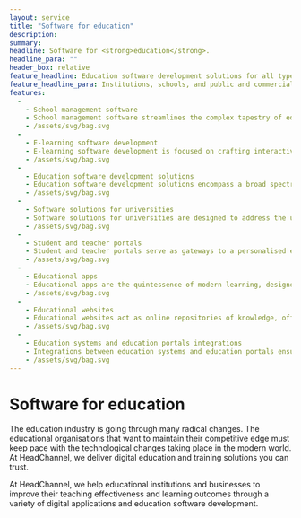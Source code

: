 ```yaml
---
layout: service
title: "Software for education"
description: 
summary: 
headline: Software for <strong>education</strong>.
headline_para: ""
header_box: relative
feature_headline: Education software development solutions for all types of educational institutions and businesses
feature_headline_para: Institutions, schools, and public and commercial establishments all require efficient management to provide educational services at the top level and ensure the best business results. Software solutions in these categories offer users many benefits, from improved visibility and content distribution to analytics and better communication channels. We deliver digital education and training solutions you can trust.
features:
  - 
    - School management software
    - School management software streamlines the complex tapestry of educational administration, melding together diverse strands such as admissions, timetabling, attendance tracking, and exam management into a cohesive whole. This sophisticated software acts as a central nervous system for educational institutions, enhancing the efficiency of administrative tasks, thereby freeing educators to focus on pedagogical excellence. It serves as a digital backbone, fostering seamless communication among students, teachers, and parents, and ultimately propelling schools towards more effective educational outcomes.
    - /assets/svg/bag.svg
  - 
    - E-learning software development
    - E-learning software development is focused on crafting interactive and engaging digital learning environments that break the traditional confines of geography and time. These platforms are designed with a blend of multimedia content, real-time feedback, and customisable learning paths to cater to the varied paces and styles of learning among students. E-learning software encompasses a range of solutions from mobile applications to web-based learning management systems, all aiming to deliver education that is both accessible and impactful.
    - /assets/svg/bag.svg
  - 
    - Education software development solutions
    - Education software development solutions encompass a broad spectrum of tools designed to augment the learning experience. From kindergarten to tertiary education, these solutions include interactive whiteboards, virtual laboratories, student information systems, and more. They are tailored to meet the distinct needs of educational establishments, ensuring that they can deliver curricula effectively, monitor learner progress, and manage educational content efficiently, all within an ever-evolving digital landscape.
    - /assets/svg/bag.svg
  - 
    - Software solutions for universities
    - Software solutions for universities are designed to address the unique demands of higher education environments. These solutions include advanced research management tools, campus networking systems, alumni engagement platforms, and comprehensive learning management systems. They enable universities to manage vast quantities of academic records, facilitate sophisticated research initiatives, and provide a plethora of learning resources, all while fostering a connected university community.
    - /assets/svg/bag.svg
  - 
    - Student and teacher portals
    - Student and teacher portals serve as gateways to a personalised educational experience. These platforms provide students with individualised dashboards to track their academic progress, access learning materials, and communicate with peers and educators. For teachers, these portals offer robust tools for grading, providing feedback, and monitoring student engagement. These digital platforms are integral to nurturing an educational ecosystem where both students and teachers can thrive in a collaborative and supportive environment.
    - /assets/svg/bag.svg
  - 
    - Educational apps
    - Educational apps are the quintessence of modern learning, designed to make education more engaging and interactive. These apps utilise gamification, augmented reality, and adaptive learning algorithms to cater to diverse learning needs. They range from language learning applications to science simulators, each fostering an immersive learning experience that can be tailored to individual preferences, thereby making education not only accessible but also enjoyable.
    - /assets/svg/bag.svg
  - 
    - Educational websites
    - Educational websites act as online repositories of knowledge, offering a wealth of resources for both educators and learners. These websites often feature a mix of articles, video lectures, interactive quizzes, and forums. They are designed to complement and supplement traditional classroom education, providing an auxiliary space for learners to explore subjects in-depth, at their own pace, and in a manner that suits their learning style.
    - /assets/svg/bag.svg
  - 
    - Education systems and education portals integrations
    - Integrations between education systems and education portals ensure that various educational technologies work in concert, providing a seamless user experience. These integrations allow for the free flow of data between systems, such as learning management systems (LMS), student information systems (SIS), and content management systems (CMS). This interoperability is crucial for maintaining an organised and effective educational environment where insights gained from one platform can enhance the functionality and effectiveness of another.
    - /assets/svg/bag.svg
---
```

# Software for education
The education industry is going through many radical changes. The educational organisations that want to maintain their competitive edge must keep pace with the technological changes taking place in the modern world. At HeadChannel, we deliver digital education and training solutions you can trust.

At HeadChannel, we help educational institutions and businesses to improve their teaching effectiveness and learning outcomes through a variety of digital applications and education software development.